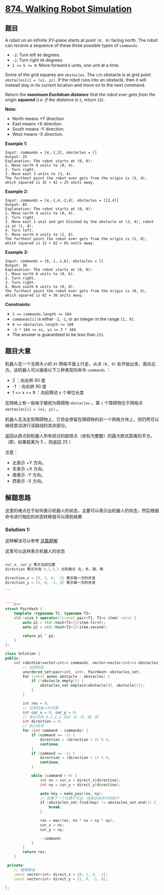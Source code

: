# [874. Walking Robot Simulation](https://leetcode.com/problems/walking-robot-simulation/)

## 题目

A robot on an infinite XY-plane starts at point `(0, 0)` facing north. The robot can receive a sequence of these three possible types of `commands`:

- `-2`: Turn left `90` degrees.
- `-1`: Turn right `90` degrees.
- `1 <= k <= 9`: Move forward `k` units, one unit at a time.

Some of the grid squares are `obstacles`. The `ith` obstacle is at grid point `obstacles[i] = (xi, yi)`. If the robot runs into an obstacle, then it will instead stay in its current location and move on to the next command.

Return *the **maximum Euclidean distance** that the robot ever gets from the origin **squared** (i.e. if the distance is* `5`*, return* `25`*)*.

**Note:**

- North means +Y direction.
- East means +X direction.
- South means -Y direction.
- West means -X direction.

 

**Example 1:**

```
Input: commands = [4,-1,3], obstacles = []
Output: 25
Explanation: The robot starts at (0, 0):
1. Move north 4 units to (0, 4).
2. Turn right.
3. Move east 3 units to (3, 4).
The furthest point the robot ever gets from the origin is (3, 4), which squared is 32 + 42 = 25 units away.
```

**Example 2:**

```
Input: commands = [4,-1,4,-2,4], obstacles = [[2,4]]
Output: 65
Explanation: The robot starts at (0, 0):
1. Move north 4 units to (0, 4).
2. Turn right.
3. Move east 1 unit and get blocked by the obstacle at (2, 4), robot is at (1, 4).
4. Turn left.
5. Move north 4 units to (1, 8).
The furthest point the robot ever gets from the origin is (1, 8), which squared is 12 + 82 = 65 units away.
```

**Example 3:**

```
Input: commands = [6,-1,-1,6], obstacles = []
Output: 36
Explanation: The robot starts at (0, 0):
1. Move north 6 units to (0, 6).
2. Turn right.
3. Turn right.
4. Move south 6 units to (0, 0).
The furthest point the robot ever gets from the origin is (0, 6), which squared is 62 = 36 units away.
```

 

**Constraints:**

- `1 <= commands.length <= 104`
- `commands[i]` is either `-2`, `-1`, or an integer in the range `[1, 9]`.
- `0 <= obstacles.length <= 104`
- `-3 * 104 <= xi, yi <= 3 * 104`
- The answer is guaranteed to be less than `231`.

## 题目大意

机器人在一个无限大小的 `XY` 网格平面上行走，从点 `(0, 0)` 处开始出发，面向北方。该机器人可以接收以下三种类型的命令 `commands` ：

- 2 ：向左转 90 度
- -1 ：向右转 90 度
- 1 <= x <= 9 ：向前移动 x 个单位长度

在网格上有一些格子被视为障碍物 `obstacles` 。第 `i` 个障碍物位于网格点 `obstacles[i] = (xi, yi)` 。

机器人无法走到障碍物上，它将会停留在障碍物的前一个网格方块上，但仍然可以继续尝试进行该路线的其余部分。

返回从原点到机器人所有经过的路径点（坐标为整数）的最大欧式距离的平方。（即，如果距离为 5 ，则返回 25 ）

注意：

- 北表示 +Y 方向。
- 东表示 +X 方向。
- 南表示 -Y 方向。
- 西表示 -X 方向。

## 解题思路

这里的难点在于如何表示机器人的状态，主要可以表示出机器人的状态，然后根据命令进行相应的状态转移就可以得到结果

### Solution 1:

这种解法可以参考 [这篇题解](https://books.halfrost.com/leetcode/ChapterFour/0800~0899/0874.Walking-Robot-Simulation/)

这里可以这样表示机器人的状态

````c++

cur_x, cur_y 表示当前位置
direction 表示方向 0,1,2,3 分别表示 北，东，南，西

direction_x = {0, 1, 0, -1} 表示每一次的步进
direction_y = {1, 0, -1, 0} 表示每一次的步进

```


````c++
struct PairHash {
    template <typename T1, typename T2>
    std::size_t operator()(const pair<T1, T2>& item) const {
        auto p1 = std::hash<T1>{}(item.first);
        auto p2 = std::hash<T2>{}(item.second);

        return p1 ^ p2;
    }
};

class Solution {
public:
    int robotSim(vector<int>& commands, vector<vector<int>>& obstacles) {
        // 加速查找
        unordered_set<pair<int, int>, PairHash> obstacles_set;
        for (const auto& obstacle : obstacles) {
            if (!obstacle.empty()) {
                obstacles_set.emplace(obstacle[0], obstacle[1]);
            }
        }

        int res = 0;
        // 当前机器人的位置
        int cur_x = 0, cur_y = 0;
        // 表示方向 0,1,2,3 对应 北，东，南，西
        int direction = 0;
        // 执行命令
        for (int command : commands) {
            if (command == -2) {
                direction = (direction + 3) % 4;
                continue;
            }
            if (command == -1) {
                direction = (direction + 1) % 4;
                continue;
            }

            while (command > 0) {
                int nx = cur_x + direct_x[direction];
                int ny = cur_y + direct_y[direction];

                auto key = make_pair(nx, ny);
                // 如果下一个位置不可达，结束这条命令的执行
                if (obstacles_set.find(key) != obstacles_set.end()) {
                    break;
                }

                res = max(res, nx * nx + ny * ny);
                cur_x = nx;
                cur_y = ny;

                --command;
            }
        }
        return res;
    }

 private:
    // 偏移数组
    const vector<int> direct_x = {0, 1, 0, -1};
    const vector<int> direct_y = {1, 0, -1, 0};

};
````

